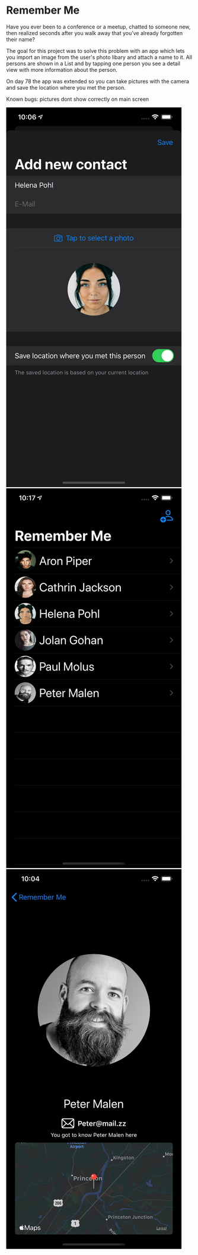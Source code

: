 # Remember Me

Have you ever been to a conference or a meetup, chatted to someone new, then realized seconds after you walk away that you’ve already forgotten their name?

The goal for this project was to solve this problem with an app which lets you import an image from the user's photo libary and attach a name to it.
All persons are shown in a List and by tapping one person you see a detail view with more information about the person.

On day 78 the app was extended so you can take pictures with the camera and save the location where you met the person. 

Known bugs: pictures dont show correctly on main screen

![add view screenshot](RememberMe/Screenshots/AddPersonView.png) 
![main screen screenshot](RememberMe/Screenshots/MainScreen.png)
![main screen screenshot](RememberMe/Screenshots/DetailView.png)

